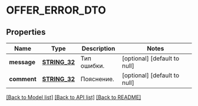 # OFFER_ERROR_DTO

## Properties
Name | Type | Description | Notes
------------ | ------------- | ------------- | -------------
**message** | [**STRING_32**](STRING_32.md) | Тип ошибки. | [optional] [default to null]
**comment** | [**STRING_32**](STRING_32.md) | Пояснение. | [optional] [default to null]

[[Back to Model list]](../README.md#documentation-for-models) [[Back to API list]](../README.md#documentation-for-api-endpoints) [[Back to README]](../README.md)


